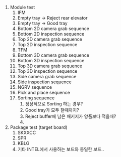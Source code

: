 1. Module test
	1. IFM
	2. Empty tray -> Reject rear elevator
	3. Empty tray -> Good tray
	4. Bottom 2D camera grab sequence
	5. Bottom 2D inspection sequence
	6. Top 2D camera grab sequence
	7. Top 2D inspection sequence
	8. TFM
	9. Bottom 3D camera grab sequence
	10. Bottom 3D inspection sequence
	11. Top 3D camera grab sequence
	12. Top 3D inspection sequence
	13. Side camera grab sequence
	14. Side inspection sequence
	15. NGRV sequence
	16. Pick and place sequence
	17. Sorting sequence
		1. 정상적으로 Sorting 하는 경우?
		2. Good tray가 모두 찰때까지?
		3. Reject buffer에 남은 패키지가 양품보다 적을때?
		4. 
2. Package test (target board)
	1. SKXXCC
	2. SPR
	3. KBLG
	4. 기타 INTEL에서 사용하는 보드와 동일한 보드..

